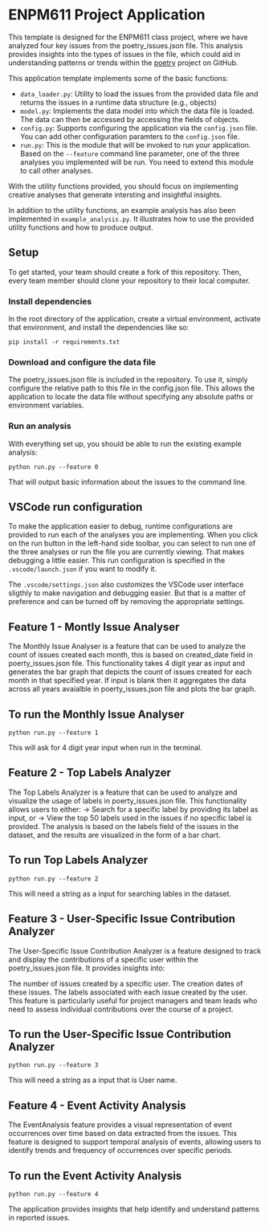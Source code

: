 # ENPM611 Project Application

This template is designed for the ENPM611 class project, where we have analyzed four key issues from the poetry_issues.json file. This analysis provides insights into the types of issues in the file, which could aid in understanding patterns or trends within the [poetry](https://github.com/python-poetry/poetry/issues) project on GitHub.

This application template implements some of the basic functions:

- `data_loader.py`: Utility to load the issues from the provided data file and returns the issues in a runtime data structure (e.g., objects)
- `model.py`: Implements the data model into which the data file is loaded. The data can then be accessed by accessing the fields of objects.
- `config.py`: Supports configuring the application via the `config.json` file. You can add other configuration paramters to the `config.json` file.
- `run.py`: This is the module that will be invoked to run your application. Based on the `--feature` command line parameter, one of the three analyses you implemented will be run. You need to extend this module to call other analyses.

With the utility functions provided, you should focus on implementing creative analyses that generate intersting and insightful insights.

In addition to the utility functions, an example analysis has also been implemented in `example_analysis.py`. It illustrates how to use the provided utility functions and how to produce output.

## Setup

To get started, your team should create a fork of this repository. Then, every team member should clone your repository to their local computer. 


### Install dependencies

In the root directory of the application, create a virtual environment, activate that environment, and install the dependencies like so:

```
pip install -r requirements.txt
```

### Download and configure the data file

The poetry_issues.json file is included in the repository. To use it, simply configure the relative path to this file in the config.json file. This allows the application to locate the data file without specifying any absolute paths or environment variables.


### Run an analysis

With everything set up, you should be able to run the existing example analysis:

```
python run.py --feature 0
```

That will output basic information about the issues to the command line.


## VSCode run configuration

To make the application easier to debug, runtime configurations are provided to run each of the analyses you are implementing. When you click on the run button in the left-hand side toolbar, you can select to run one of the three analyses or run the file you are currently viewing. That makes debugging a little easier. This run configuration is specified in the `.vscode/launch.json` if you want to modify it.

The `.vscode/settings.json` also customizes the VSCode user interface sligthly to make navigation and debugging easier. But that is a matter of preference and can be turned off by removing the appropriate settings.

## Feature 1 - Montly Issue Analyser
The Monthly Issue Analyser is a feature that can be used to analyze the count of issues created each month, this is based on created_date field in poerty_issues.json file. This functionality takes 4 digit year as input and generates the bar graph that depicts the count of issues created for each month in that specified year. If input is blank then it aggregates the data across all years avaialble in poerty_issues.json file and plots the bar graph.

## To run the Monthly Issue Analyser

```
python run.py --feature 1
```
This will ask for 4 digit year input when run in the terminal.


## Feature 2 - Top Labels Analyzer
The Top Labels Analyzer is a feature that can be used to analyze and visualize the usage of labels in  poerty_issues.json file. This functionality allows users to either:
-> Search for a specific label by providing its label as input, or
-> View the top 50 labels used in the issues if no specific label is provided.
The analysis is based on the labels field of the issues in the dataset, and the results are visualized in the form of a bar chart.

## To run Top Labels Analyzer

```
python run.py --feature 2
```
This will need a string as a input for searching lables in the dataset.


## Feature 3 - User-Specific Issue Contribution Analyzer

The User-Specific Issue Contribution Analyzer is a feature designed to track and display the contributions of a specific user within the poetry_issues.json file. It provides insights into:

The number of issues created by a specific user.
The creation dates of these issues.
The labels associated with each issue created by the user.
This feature is particularly useful for project managers and team leads who need to assess individual contributions over the course of a project.

## To run the User-Specific Issue Contribution Analyzer

```
python run.py --feature 3
```
This will need a string as a input that is User name.


## Feature 4 - Event Activity Analysis

The EventAnalysis feature provides a visual representation of event occurrences over time based on data extracted from the issues. This feature is designed to support temporal analysis of events, allowing users to identify trends and frequency of occurrences over specific periods.

## To run the Event Activity Analysis

```
python run.py --feature 4

```

The application provides insights that help identify and understand patterns in reported issues.

